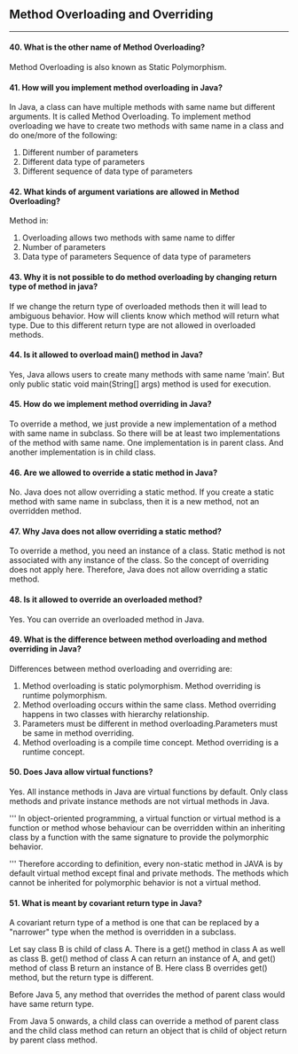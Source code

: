 ## Method Overloading and Overriding
******
#### 40. What is the other name of Method Overloading?
Method Overloading is also known as Static Polymorphism.

#### 41. How will you implement method overloading in Java?
In Java, a class can have multiple methods with same name but different arguments. It is called Method Overloading. To implement method overloading we have to create two methods with same name
in a class and do one/more of the following:
 1. Different number of parameters
 2. Different data type of parameters
 3. Different sequence of data type of parameters

#### 42. What kinds of argument variations are allowed in Method Overloading?
Method in:
 1. Overloading allows two methods with same name to differ
 2. Number of parameters
 3. Data type of parameters Sequence of data type of parameters

#### 43. Why it is not possible to do method overloading by changing return type of method in java?
If we change the return type of overloaded methods then it will lead to ambiguous behavior. How will clients know which method will return what type. Due to this different return type are not allowed in
overloaded methods.

#### 44. Is it allowed to overload main() method in Java?
Yes, Java allows users to create many methods with same name ‘main’. But only public static void main(String[] args) method is used for execution.

#### 45. How do we implement method overriding in Java?
To override a method, we just provide a new implementation of a method with same name in subclass. So there will be at least two implementations of the method with same name. One implementation is in parent class. And another implementation is in child class.

#### 46. Are we allowed to override a static method in Java?
No. Java does not allow overriding a static method. If you create a static method with same name in subclass, then it is a new method, not an overridden method.

#### 47. Why Java does not allow overriding a static method?
To override a method, you need an instance of a class. Static method is not associated with any instance of the class. So the concept of overriding does not apply here.
Therefore, Java does not allow overriding a static method.

#### 48. Is it allowed to override an overloaded method?
Yes. You can override an overloaded method in Java.

#### 49. What is the difference between method overloading and method overriding in Java?
Differences between method overloading and overriding are:
1. Method overloading is static polymorphism. Method overriding is runtime polymorphism.
2. Method overloading occurs within the same class. Method overriding happens in two classes with hierarchy relationship.
3. Parameters must be different in method overloading.Parameters must be same in method overriding.
4. Method overloading is a compile time concept. Method overriding is a runtime concept.

#### 50. Does Java allow virtual functions?
Yes. All instance methods in Java are virtual functions by default. Only class methods and private instance methods are not virtual
methods in Java.

'''
In object-oriented programming, a virtual function or virtual method is a function or method whose behaviour can be overridden within an inheriting class by a function with the same signature to provide the polymorphic behavior.

'''
Therefore according to definition, every non-static method in JAVA is by default virtual method except final and private methods. The methods which cannot be inherited for polymorphic behavior is not a virtual method.

#### 51. What is meant by covariant return type in Java?

A covariant return type of a method is one that can be replaced by a "narrower" type when the method is overridden in a subclass.

Let say class B is child of class A. There is a get() method in class A as well as class B. get() method of class A can return an instance of A, and get() method of class B return an instance of B. Here class B overrides get() method, but the return type is different.

Before Java 5, any method that overrides the method of parent class would have same return type.

From Java 5 onwards, a child class can override a method of parent class and the child class method can return an object that is child of object return by parent class method.
